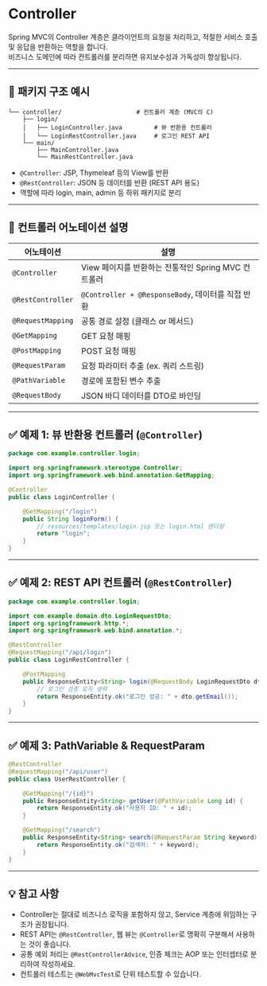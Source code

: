 # Controller

Spring MVC의 Controller 계층은 클라이언트의 요청을 처리하고, 적절한 서비스 호출 및 응답을 반환하는 역할을 합니다.  
비즈니스 도메인에 따라 컨트롤러를 분리하면 유지보수성과 가독성이 향상됩니다.

---

## 📁 패키지 구조 예시

```plaintext
└── controller/                     # 컨트롤러 계층 (MVC의 C)
    ├── login/
    │   ├── LoginController.java         # 뷰 반환용 컨트롤러
    │   └── LoginRestController.java     # 로그인 REST API
    └── main/
        ├── MainController.java
        └── MainRestController.java
```

- `@Controller`: JSP, Thymeleaf 등의 View를 반환
- `@RestController`: JSON 등 데이터를 반환 (REST API 용도)
- 역할에 따라 login, main, admin 등 하위 패키지로 분리

---

## 📌 컨트롤러 어노테이션 설명

| 어노테이션         | 설명 |
|----------------------|------|
| `@Controller`        | View 페이지를 반환하는 전통적인 Spring MVC 컨트롤러 |
| `@RestController`    | `@Controller + @ResponseBody`, 데이터를 직접 반환 |
| `@RequestMapping`    | 공통 경로 설정 (클래스 or 메서드) |
| `@GetMapping`        | GET 요청 매핑 |
| `@PostMapping`       | POST 요청 매핑 |
| `@RequestParam`      | 요청 파라미터 추출 (ex. 쿼리 스트링) |
| `@PathVariable`      | 경로에 포함된 변수 추출 |
| `@RequestBody`       | JSON 바디 데이터를 DTO로 바인딩 |

---

## ✅ 예제 1: 뷰 반환용 컨트롤러 (`@Controller`)

```java
package com.example.controller.login;

import org.springframework.stereotype.Controller;
import org.springframework.web.bind.annotation.GetMapping;

@Controller
public class LoginController {

    @GetMapping("/login")
    public String loginForm() {
        // resources/templates/login.jsp 또는 login.html 렌더링
        return "login";
    }
}
```

---

## ✅ 예제 2: REST API 컨트롤러 (`@RestController`)

```java
package com.example.controller.login;

import com.example.domain.dto.LoginRequestDto;
import org.springframework.http.*;
import org.springframework.web.bind.annotation.*;

@RestController
@RequestMapping("/api/login")
public class LoginRestController {

    @PostMapping
    public ResponseEntity<String> login(@RequestBody LoginRequestDto dto) {
        // 로그인 검증 로직 생략
        return ResponseEntity.ok("로그인 성공: " + dto.getEmail());
    }
}
```

---

## ✅ 예제 3: PathVariable & RequestParam

```java
@RestController
@RequestMapping("/api/user")
public class UserRestController {

    @GetMapping("/{id}")
    public ResponseEntity<String> getUser(@PathVariable Long id) {
        return ResponseEntity.ok("사용자 ID: " + id);
    }

    @GetMapping("/search")
    public ResponseEntity<String> search(@RequestParam String keyword) {
        return ResponseEntity.ok("검색어: " + keyword);
    }
}
```

---

## 💡 참고 사항

- Controller는 절대로 비즈니스 로직을 포함하지 않고, Service 계층에 위임하는 구조가 권장됩니다.
- REST API는 `@RestController`, 웹 뷰는 `@Controller`로 명확히 구분해서 사용하는 것이 좋습니다.
- 공통 예외 처리는 `@RestControllerAdvice`, 인증 체크는 AOP 또는 인터셉터로 분리하여 작성하세요.
- 컨트롤러 테스트는 `@WebMvcTest`로 단위 테스트할 수 있습니다.

